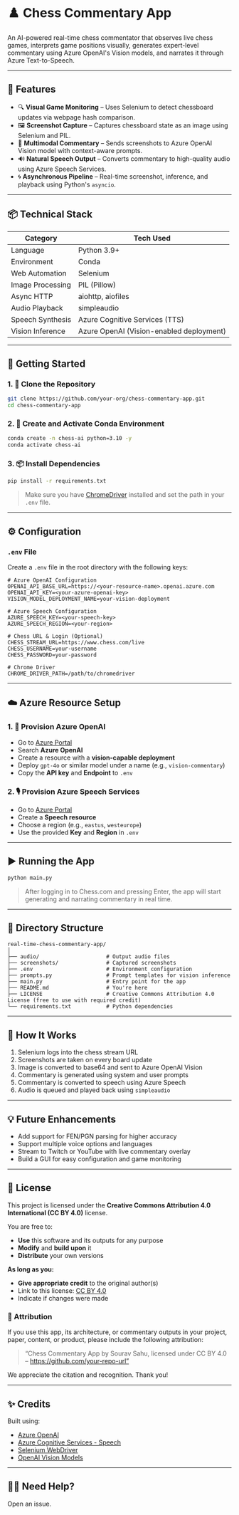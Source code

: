# ♟️ Chess Commentary App

An AI-powered real-time chess commentator that observes live chess games, interprets game positions visually, generates expert-level commentary using Azure OpenAI's Vision models, and narrates it through Azure Text-to-Speech.

---

## 🧾 Features

- 🔍 **Visual Game Monitoring** – Uses Selenium to detect chessboard updates via webpage hash comparison.
- 🖼️ **Screenshot Capture** – Captures chessboard state as an image using Selenium and PIL.
- 💬 **Multimodal Commentary** – Sends screenshots to Azure OpenAI Vision model with context-aware prompts.
- 🔊 **Natural Speech Output** – Converts commentary to high-quality audio using Azure Speech Services.
- 🌀 **Asynchronous Pipeline** – Real-time screenshot, inference, and playback using Python's `asyncio`.

---

## 📦 Technical Stack

| Category              | Tech Used                                 |
|----------------------|--------------------------------------------|
| Language              | Python 3.9+                                |
| Environment           | Conda                                      |
| Web Automation        | Selenium                                   |
| Image Processing      | PIL (Pillow)                               |
| Async HTTP            | aiohttp, aiofiles                          |
| Audio Playback        | simpleaudio                                |
| Speech Synthesis      | Azure Cognitive Services (TTS)             |
| Vision Inference      | Azure OpenAI (Vision-enabled deployment)   |

---

## 🚀 Getting Started

### 1. 📁 Clone the Repository

```bash
git clone https://github.com/your-org/chess-commentary-app.git
cd chess-commentary-app
```

### 2. 🐍 Create and Activate Conda Environment

```bash
conda create -n chess-ai python=3.10 -y
conda activate chess-ai
```

### 3. 📦 Install Dependencies

```bash
pip install -r requirements.txt
```

> Make sure you have [ChromeDriver](https://chromedriver.chromium.org/downloads) installed and set the path in your `.env` file.

---

## ⚙️ Configuration

### `.env` File

Create a `.env` file in the root directory with the following keys:

```env
# Azure OpenAI Configuration
OPENAI_API_BASE_URL=https://<your-resource-name>.openai.azure.com
OPENAI_API_KEY=<your-azure-openai-key>
VISION_MODEL_DEPLOYMENT_NAME=your-vision-deployment

# Azure Speech Configuration
AZURE_SPEECH_KEY=<your-speech-key>
AZURE_SPEECH_REGION=<your-region>

# Chess URL & Login (Optional)
CHESS_STREAM_URL=https://www.chess.com/live
CHESS_USERNAME=your-username
CHESS_PASSWORD=your-password

# Chrome Driver
CHROME_DRIVER_PATH=/path/to/chromedriver
```

---

## ☁️ Azure Resource Setup

### 1. 🔑 Provision Azure OpenAI

* Go to [Azure Portal](https://portal.azure.com)
* Search **Azure OpenAI**
* Create a resource with a **vision-capable deployment**
* Deploy `gpt-4o` or similar model under a name (e.g., `vision-commentary`)
* Copy the **API key** and **Endpoint** to `.env`

### 2. 🎙️ Provision Azure Speech Services

* Go to [Azure Portal](https://portal.azure.com)
* Create a **Speech resource**
* Choose a region (e.g., `eastus`, `westeurope`)
* Use the provided **Key** and **Region** in `.env`

---

## ▶️ Running the App

```bash
python main.py
```

> After logging in to Chess.com and pressing Enter, the app will start generating and narrating commentary in real time.

---

## 📁 Directory Structure

```
real-time-chess-commentary-app/
│
├── audio/                     # Output audio files
├── screenshots/               # Captured screenshots
├── .env                       # Environment configuration
├── prompts.py                 # Prompt templates for vision inference
├── main.py                    # Entry point for the app
├── README.md                  # You're here
├── LICENSE                    # Creative Commons Attribution 4.0 License (free to use with required credit)
└── requirements.txt           # Python dependencies
```

---

## 🧠 How It Works

1. Selenium logs into the chess stream URL
2. Screenshots are taken on every board update
3. Image is converted to base64 and sent to Azure OpenAI Vision
4. Commentary is generated using system and user prompts
5. Commentary is converted to speech using Azure Speech
6. Audio is queued and played back using `simpleaudio`

---

## 💡 Future Enhancements

* Add support for FEN/PGN parsing for higher accuracy
* Support multiple voice options and languages
* Stream to Twitch or YouTube with live commentary overlay
* Build a GUI for easy configuration and game monitoring

---

## 📜 License

This project is licensed under the **Creative Commons Attribution 4.0 International (CC BY 4.0)** license.

You are free to:
- **Use** this software and its outputs for any purpose
- **Modify** and **build upon** it
- **Distribute** your own versions

**As long as you:**
- **Give appropriate credit** to the original author(s)
- Link to this license: [CC BY 4.0](https://creativecommons.org/licenses/by/4.0/)
- Indicate if changes were made

### 📣 Attribution

If you use this app, its architecture, or commentary outputs in your project, paper, content, or product, please include the following attribution:

> “Chess Commentary App by Sourav Sahu, licensed under CC BY 4.0 – https://github.com/your-repo-url”

We appreciate the citation and recognition. Thank you!

---

## ✨ Credits

Built using:

* [Azure OpenAI](https://azure.microsoft.com/en-us/products/cognitive-services/openai-service)
* [Azure Cognitive Services - Speech](https://learn.microsoft.com/en-us/azure/cognitive-services/speech-service/)
* [Selenium WebDriver](https://www.selenium.dev/)
* [OpenAI Vision Models](https://platform.openai.com/docs/guides/vision)

---

## 🙋‍♂️ Need Help?

Open an issue.
